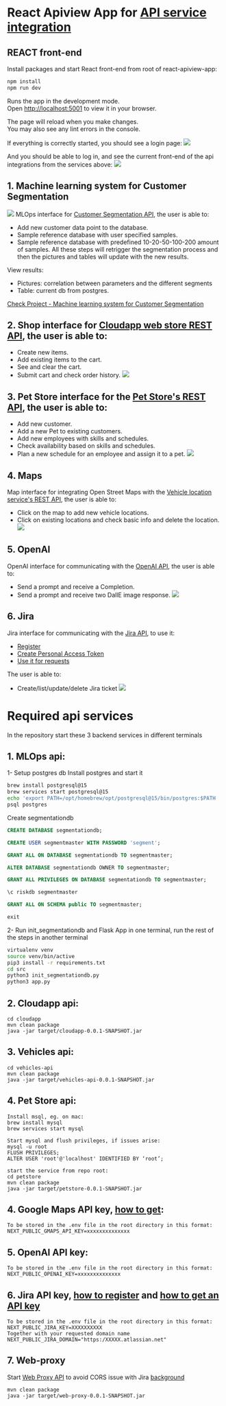 # React Apiview App for [API service integration](#required-api-services)

## REACT front-end

Install packages and start React front-end from root of react-apiview-app:

```bash
npm install
npm run dev
```

Runs the app in the development mode.\
Open [http://localhost:5001](http://localhost:5001) to view it in your browser.

The page will reload when you make changes.\
You may also see any lint errors in the console.

If everything is correctly started, you should see a login page:
![](../../examples/example1.png)

And you should be able to log in, and see the current front-end of the api integrations from the services above:
![](../../examples/example2.png)

## 1. Machine learning system for Customer Segmentation  
![](../../examples/example8.png)
MLOps interface for [Customer Segmentation API](../../backend/ml-pipeline/README.md), the user is able to:
- Add new customer data point to the database.
- Sample reference database with user specified samples.
- Sample reference database with predefined 10-20-50-100-200 amount of samples.
   All these steps will retrigger the segmentation process and then the pictures and tables will update with the new results.

View results:
- Pictures: correlation between parameters and the different segments
- Table: current db from postgres.

[Check Project - Machine learning system for Customer Segmentation](Project6_Extra/README.md)

## 2. Shop interface for [Cloudapp web store REST API](../cloudapp/README.md), the user is able to:

- Create new items.
- Add existing items to the cart.
- See and clear the cart.
- Submit cart and check order history.
  ![](../../examples/example3.png)

## 3. Pet Store interface for the [Pet Store's REST API](../../backend/petstore/README.md), the user is able to:

- Add new customer.
- Add a new Pet to existing customers.
- Add new employees with skills and schedules.
- Check availability based on skills and schedules.
- Plan a new schedule for an employee and assign it to a pet.
  ![](../../examples/example4.png)

## 4.  Maps
Map interface for integrating Open Street Maps with the [Vehicle location service's REST API](../vehicles-api/README.md),
the user is able to:

- Click on the map to add new vehicle locations.
- Click on existing locations and check basic info and delete the location.
  ![](../../examples/example5.png)

## 5. OpenAI
OpenAI interface for communicating with
the [OpenAI API](https://platform.openai.com/docs/api-reference), the user is able to:

- Send a prompt and receive a Completion.
- Send a prompt and receive two DallE image response.
  ![](../../examples/example6.png)

## 6. Jira
Jira interface for communicating with
the [Jira API](https://platform.openai.com/docs/api-reference), to use it:
- [Register](https://www.atlassian.com/software/jira/free)
- [Create Personal Access Token](https://confluence.atlassian.com/enterprise/using-personal-access-tokens-1026032365.html)
- [Use it for requests](https://developer.atlassian.com/cloud/jira/platform/basic-auth-for-rest-apis/)

The user is able to:

- Create/list/update/delete Jira ticket
  ![](../../examples/example7.png)


# Required api services

In the repository start these 3 backend services in different terminals

## 1. MLOps api:

1- Setup postgres db
Install postgres and start it
```bash
brew install postgresql@15
brew services start postgresql@15
echo 'export PATH=/opt/homebrew/opt/postgresql@15/bin/postgres:$PATH  ' >> ~/.zshrc
psql postgres
```

Create segmentationdb

```sql
CREATE DATABASE segmentationdb;

CREATE USER segmentmaster WITH PASSWORD 'segment';

GRANT ALL ON DATABASE segmentationdb TO segmentmaster;

ALTER DATABASE segmentationdb OWNER TO segmentmaster;

GRANT ALL PRIVILEGES ON DATABASE segmentationdb TO segmentmaster;

\c riskdb segmentmaster

GRANT ALL ON SCHEMA public TO segmentmaster;

exit
```

2- Run init_segmentationdb and Flask App in one terminal, run the rest of the steps in another terminal
```bash
virtualenv venv
source venv/bin/active
pip3 install -r requirements.txt
cd src
python3 init_segmentationdb.py
python3 app.py
```

## 2. Cloudapp api:

```
cd cloudapp
mvn clean package
java -jar target/cloudapp-0.0.1-SNAPSHOT.jar
```

## 3. Vehicles api:

```
cd vehicles-api
mvn clean package
java -jar target/vehicles-api-0.0.1-SNAPSHOT.jar
```

## 4. Pet Store api:

```
Install msql, eg. on mac:
brew install mysql
brew services start mysql

Start mysql and flush privileges, if issues arise:
mysql -u root    
FLUSH PRIVILEGES;
ALTER USER 'root'@'localhost' IDENTIFIED BY ‘root’;

start the service from repo root:
cd petstore
mvn clean package
java -jar target/petstore-0.0.1-SNAPSHOT.jar
```

## 4. Google Maps API key, [how to get](https://developers.google.com/maps/documentation/embed/get-api-key):

```
To be stored in the .env file in the root directory in this format:
NEXT_PUBLIC_GMAPS_API_KEY=xxxxxxxxxxxxxx
```

## 5. OpenAI API key:

```
To be stored in the .env file in the root directory in this format:
NEXT_PUBLIC_OPENAI_KEY=xxxxxxxxxxxxxx
```
## 6. Jira API key, [how to register](https://www.atlassian.com/software/jira/free) and [how to get an API key](https://support.atlassian.com/atlassian-account/docs/manage-api-tokens-for-your-atlassian-account/)

```
To be stored in the .env file in the root directory in this format:
NEXT_PUBLIC_JIRA_KEY=XXXXXXXXXX
Together with your requested domain name
NEXT_PUBLIC_JIRA_DOMAIN="https:/XXXXX.atlassian.net"
```
## 7. Web-proxy
Start [Web Proxy API](../../backend/web-proxy/README.md) to avoid CORS issue with Jira [background](https://jira.atlassian.com/browse/JRASERVER-59101?focusedCommentId=2406855&page=com.atlassian.jira.plugin.system.issuetabpanels%3Acomment-tabpanel#comment-2406855)
```
mvn clean package
java -jar target/web-proxy-0.0.1-SNAPSHOT.jar
```




